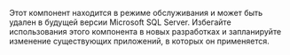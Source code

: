  Этот компонент находится в режиме обслуживания и может быть удален в будущей версии Microsoft SQL Server. Избегайте использования этого компонента в новых разработках и запланируйте изменение существующих приложений, в которых он применяется. 
